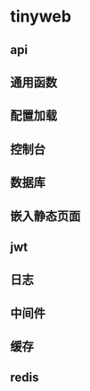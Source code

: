 # tinyweb


## api

## 通用函数

## 配置加载

## 控制台

## 数据库

## 嵌入静态页面

## jwt

## 日志

## 中间件

## 缓存

## redis
